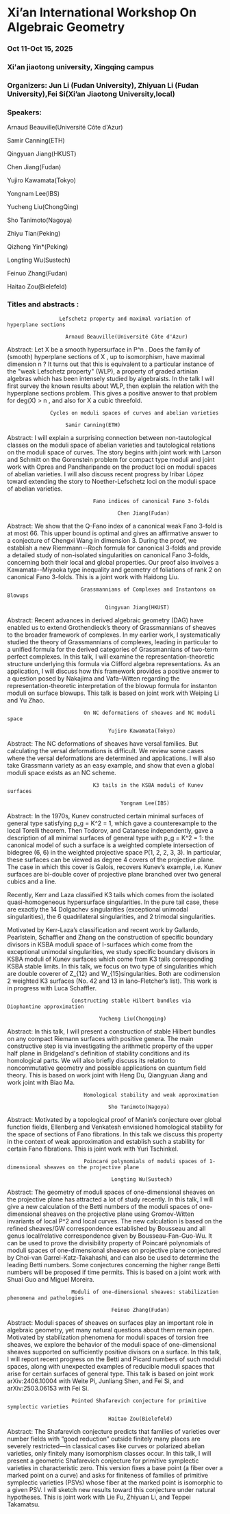 # Xi’an International Workshop On Algebraic Geometry
### Oct 11-Oct 15, 2025
### Xi'an jiaotong university, Xingqing campus
### Organizers: Jun Li (Fudan University), Zhiyuan Li (Fudan University),Fei Si(Xi’an Jiaotong University,local) 

### Speakers:
Arnaud Beauville(Université Côte d'Azur)
 
Samir Canning(ETH) 

Qingyuan Jiang(HKUST)

Chen Jiang(Fudan)

Yujiro Kawamata(Tokyo)

Yongnam Lee(IBS)

Yucheng Liu(ChongQing)

Sho Tanimoto(Nagoya)

Zhiyu Tian(Peking)

Qizheng Yin*(Peking)

Longting Wu(Sustech)

Feinuo Zhang(Fudan)

Haitao Zou(Bielefeld)

###  Titles and abstracts :

                     Lefschetz property and maximal variation of hyperplane sections

                       Arnaud Beauville(Université Côte d'Azur)

Abstract: Let  X  be a smooth hypersurface in  P^n . Does the family of (smooth) hyperplane sections of  X , up to isomorphism, have maximal dimension  n ? It turns out that this is equivalent to a particular instance of the "weak Lefschetz property" (WLP), a property of graded artinian algebras which has been intensely studied by algebraists. In the talk I will first survey the known results about WLP, then explain the relation with the hyperplane sections problem. This gives a positive answer to that problem for  deg(X) > n , and also for  X  a cubic threefold.



                  Cycles on moduli spaces of curves and abelian varieties

                       Samir Canning(ETH) 
              
Abstract: I will explain a surprising connection between non-tautological classes on the moduli space of abelian varieties and tautological relations on the moduli space of curves. The story begins with joint work with Larson and Schmitt on the Gorenstein problem for compact type moduli and joint work with Oprea and Pandharipande on the product loci on moduli spaces of  abelian varieties. I will also discuss recent progress by Iribar López toward extending the story to Noether-Lefschetz loci on the moduli  space of abelian varieties.




                                Fano indices of canonical Fano 3-folds

                                        Chen Jiang(Fudan)

Abstract: We show that the Q-Fano index of a canonical weak Fano 3-fold is at most 66. This upper bound is optimal and gives an affirmative answer to a conjecture of Chengxi Wang in dimension 3. During the proof, we establish a new Riemmann--Roch formula for canonical 3-folds and provide a detailed study of non-isolated singularities on canonical Fano 3-folds, concerning both their local and global properties. Our proof also involves a Kawamata--Miyaoka type inequality and geometry of foliations of rank 2 on canonical Fano 3-folds. This is a joint work with Haidong Liu.


                            Grassmannians of Complexes and Instantons on Blowups

                                    Qingyuan Jiang(HKUST)

Abstract:  Recent advances in derived algebraic geometry (DAG) have enabled us to extend Grothendieck’s theory of Grassmannians of sheaves to the broader framework of complexes. In my earlier work, I systematically studied the theory of Grassmannians of complexes, leading in particular to a unified formula for the derived categories of Grassmannians of two-term perfect complexes.
In this talk, I will examine the representation-theoretic structure underlying this formula via Clifford algebra representations. As an application, I will discuss how this framework provides a positive answer to a question posed by Nakajima and Vafa–Witten regarding the representation-theoretic interpretation of the blowup formula for instanton moduli on surface blowups. This talk is based on joint work with Weiping Li and Yu Zhao.


                             On NC deformations of sheaves and NC moduli space
                                    
                                     Yujiro Kawamata(Tokyo)
 
 Abstract: The NC deformations of sheaves have versal families. But calculating the versal deformations is difficult. We review some cases where the versal deformations are determined and applications.
I will also take Grassmann variety as an easy example, and show that even a global moduli space exists as an NC scheme.
                             

                                K3 tails in the KSBA moduli of Kunev surfaces

                                         Yongnam Lee(IBS)

Abstract: In the 1970s, Kunev constructed certain minimal surfaces of general type satisfying p_g = K^2 = 1, which gave a counterexample to the local Torelli theorem. Then Todorov, and Catanese independently, gave a description of all minimal surfaces of general type with p_g = K^2 = 1: the canonical model of such a surface is a weighted complete intersection of bidegree (6, 6) in the weighted projective space P(1, 2, 2, 3, 3). In particular, these surfaces can be viewed as degree 4 covers of the projective plane. The case in which this cover is Galois, recovers Kunev’s example, i.e. Kunev surfaces are bi-double cover of projective plane branched over two general cubics and a line.

Recently, Kerr and Laza classified K3 tails which comes from the isolated quasi-homogeneous hypersurface singularities. In the pure tail case, these are exactly the 14 Dolgachev singularities (exceptional unimodal singularities), the 6 quadrilateral singularities, and 2 trimodal singularities. 

Motivated by Kerr-Laza’s classification and recent work by Gallardo, Pearlstein, Schaffler and Zhang on the construction of specific boundary divisors in KSBA moduli space of I-surfaces which come from the exceptional unimodal singularities, we study specific boundary divisors in KSBA moduli of Kunev surfaces which come from K3 tails corresponding KSBA stable limits. In this talk, we focus on two type of singularities which are double coverer of Z_{12} and W_{15}singularities. Both are codimension 2 weighted K3 surfaces (No. 42 and 13 in Iano-Fletcher’s list). This work is in progress with Luca Schaffler.



                         Constructing stable Hilbert bundles via Diophantine approximation

                                  Yucheng Liu(Chongqing)

Abstract: In this talk, I will present a construction of stable Hilbert bundles on any compact Riemann surfaces with positive genera. The main constructive step is via investigating the arithmetic property of the upper half plane in Bridgeland's definition of stability conditions and its homological parts. We will also briefly discuss its relation to noncommutative geometry and possible applications on quantum field theory. This is based on work joint with Heng Du, Qiangyuan Jiang and work joint with Biao Ma.



                             Homological stability and weak approximation

                                     Sho Tanimoto(Nagoya)
                                                                           
Abstract: Motivated by a topological proof of Manin’s conjecture over global function fields, Ellenberg and Venkatesh envisioned homological stability for the space of sections of Fano fibrations. In this talk we discuss this property in the context of weak approximation and establish such a stability for certain Fano fibrations. This is joint work with Yuri Tschinkel.

                  


                             Poincaré polynomials of moduli spaces of 1-dimensional sheaves on the projective plane

                                      Longting Wu(Sustech)
                
Abstract: The geometry of moduli spaces of one-dimensional sheaves on the projective plane has attracted a lot of study recently. In this talk, I will give a new calculation of the Betti numbers of the moduli spaces of one-dimensional sheaves on the projective plane using Gromov-Witten invariants of local P^2 and local curves. The new calculation is based on the refined sheaves/GW correspondence established by Bousseau and all genus local/relative correspondence given by Bousseau-Fan-Guo-Wu. It can be used to prove the divisibility property of Poincaré polynomials of moduli spaces of one-dimensional sheaves on projective plane conjectured by Choi-van Garrel-Katz-Takahashi, and can also be used to determine the leading Betti numbers. Some conjectures concerning the higher range Betti numbers will be proposed if time permits. This is based on a joint work with Shuai Guo and Miguel Moreira.


                         Moduli of one-dimensional sheaves: stabilization phenomena and pathologies

                                      Feinuo Zhang(Fudan)

Abstract: Moduli spaces of sheaves on surfaces play an important role in algebraic geometry, yet many natural questions about them remain open. Motivated by stabilization phenomena for moduli spaces of torsion free sheaves, we explore the behavior of the moduli space of one-dimensional sheaves supported on sufficiently positive divisors on a surface. In this talk, I will report recent progress on the Betti and Picard numbers of such moduli spaces, along with unexpected examples of reducible moduli spaces that arise for certain surfaces of general type. This talk is based on joint work arXiv:2406.10004 with Weite Pi, Junliang Shen, and Fei Si, and arXiv:2503.06153 with Fei Si.

                        
                         
                         
                         Pointed Shafarevich conjecture for primitive symplectic varieties

                                     Haitao Zou(Bielefeld)

                              
Abstract: The Shafarevich conjecture predicts that families of varieties over number fields with “good reduction” outside finitely many places are severely restricted—in classical cases like curves or polarized abelian varieties, only finitely many isomorphism classes occur. In this talk, I will present a geometric Shafarevich conjecture for primitive symplectic varieties in characteristic zero. This version fixes a base point (a fiber over a marked point on a curve) and asks for finiteness of families of primitive symplectic varieties (PSVs) whose fiber at the marked point is isomorphic to a given PSV. I will sketch new results toward this conjecture under natural hypotheses. This is joint work with Lie Fu, Zhiyuan Li, and Teppei Takamatsu.





